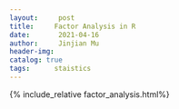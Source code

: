 ```yaml
---
layout:     post   				    
title:     Factor Analysis in R				
date:       2021-04-16 			
author:     Jinjian Mu				
header-img: 
catalog: true 						
tags:	   staistics	
---
```



{% include_relative factor_analysis.html%}

